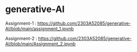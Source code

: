 # generative-AI
Assignment-1 : https://github.com/2303A52085/generative-AI/blob/main/assignment_1.ipynb

Assignment-2 : https://github.com/2303A52085/generative-AI/blob/main/Assignment_2.ipynb
